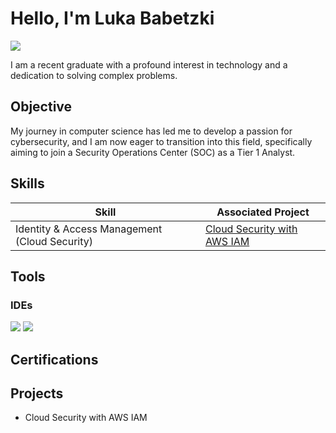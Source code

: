 # Hello, I'm Luka Babetzki
<a href="https://linkedin.com/in/luka-babetzki"><img src="https://img.shields.io/badge/-LinkedIn-0072b1?&style=for-the-badge&logo=linkedin&logoColor=white" /></a>

I am a recent graduate with a profound interest in technology and a dedication to solving complex problems.

## Objective

My journey in computer science has led me to develop a passion for cybersecurity, and I am now eager to transition into this field, specifically aiming to join a Security Operations Center (SOC) as a Tier 1 Analyst.

## Skills

| Skill                                         | Associated Project         |
|-----------------------------------------------|----------------------------|
| Identity & Access Management (Cloud Security) | <a href="https://github.com/Luka-Babetzki/Cloud-Security-with-AWS-IAM">Cloud Security with AWS IAM </a>|






## Tools

### IDEs
<div>
    <img src="https://img.shields.io/badge/-VS%20Code-007ACC?style=for-the-badge&logo=VisualStudioCode&logoColor=white" />
    <img src="https://img.shields.io/badge/-SpyderIDE-FF0000?style=for-the-badge&logo=SpyderIDE&logoColor=white" />
</div>

<!--- 

### Network
<div>
    <img src="https://img.shields.io/badge/-Wireshark-1679A7?&style=for-the-badge&logo=Wireshark&logoColor=white" />
    <img src="https://img.shields.io/badge/-Suricata-EF3B2D?&style=for-the-badge&logo=Suricata&logoColor=white" />
    <img src="https://img.shields.io/badge/-Zeek-777BB4?&style=for-the-badge&logo=Zeek&logoColor=white" />
</div>

### Endpoint
<div>
    <img src="https://img.shields.io/badge/-Microsoft_Defender_for_Endpoint-00A4EF?&style=for-the-badge&logo=Microsoft&logoColor=white" />
    <img src="https://img.shields.io/badge/-Velociraptor-4B275F?&style=for-the-badge&logo=Velociraptor&logoColor=white" />
</div>

### SIEM
<div>
    <img src="https://img.shields.io/badge/-Splunk-000000?&style=for-the-badge&logo=Splunk&logoColor=white" />
    <img src="https://img.shields.io/badge/-Elasticsearch-005571?style=for-the-badge&logo=Elasticsearch&logoColor=white" />
    <img src="https://img.shields.io/badge/-Logstash-FDCC00?style=for-the-badge&logo=Logstash&logoColor=black" />
    <img src="https://img.shields.io/badge/-Kibana-E8488B?style=for-the-badge&logo=Kibana&logoColor=white" />
</div>

-->

## Certifications

<!--

<div>
    <img src="https://img.shields.io/badge/-Cloud%20Digital%20Leader-4285F4?style=for-the-badge&logo=GoogleCloud&logoColor=white" />
    <img src="https://img.shields.io/badge/-Certified%20in%20Cybersecurity-0078D4?style=for-the-badge&logoColor=white" />
    <img src="https://img.shields.io/badge/-Security%2B-FF0000?style=for-the-badge&logo=CompTIA&logoColor=white" />
<div>

-->

## Projects
- Cloud Security with AWS IAM
